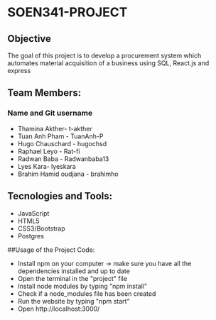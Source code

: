 # SOEN341-PROJECT

## Objective
The goal of this project is to develop a procurement system which automates material acquisition of a business using SQL, React.js and express

## Team Members:
### Name  and Git username
* Thamina Akther- t-akther
* Tuan Anh Pham - TuanAnh-P
* Hugo Chauschard - hugochsd
* Raphael Leyo - Rat-fi
* Radwan Baba - Radwanbaba13
* Lyes Kara- lyeskara
* Brahim Hamid oudjana - brahimho

## Tecnologies and Tools:


* JavaScript
* HTML5
* CSS3/Bootstrap
* Postgres

##Usage of the Project Code:
* Install npm on your computer
-> make sure you have all the dependencies installed and up to date
* Open the terminal in the "project" file
* Install node modules by typing "npm install"
* Check if a node_modules file has been created
* Run the website by typing "npm start"
* Open http://localhost:3000/


